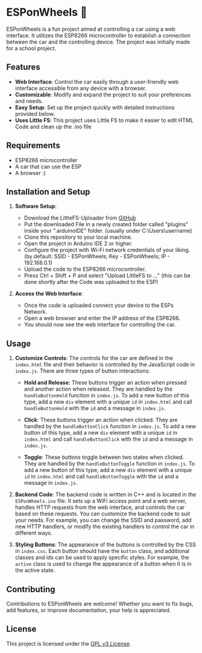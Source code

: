 # ESPonWheels 🚗

ESPonWheels is a fun project aimed at controlling a car using a web interface. It utilizes the ESP8266 microcontroller to establish a connection between the car and the controlling device. The project was initially made for a school project.

## Features

- **Web Interface**: Control the car easily through a user-friendly web interface accessible from any device with a browser.
- **Customizable**: Modify and expand the project to suit your preferences and needs.
- **Easy Setup**: Set up the project quickly with detailed instructions provided below.
- **Uses Little FS**: This project uses Little FS to make it easier to edit HTML Code and clean up the .ino file

## Requirements

- ESP8266 microcontroller
- A car that can use the ESP
- A browser :)

## Installation and Setup

1. **Software Setup**:
   - Download the LittleFS-Uploader from [GitHub](https://github.com/earlephilhower/arduino-littlefs-upload/releases/latest)
   - Put the downloaded File in a newly created folder called "plugins" inside your ".arduinoIDE" folder. (usually under C:\Users\username\)
   - Clone this repository to your local machine.
   - Open the project in Arduino IDE 2 or higher.
   - Configure the project with Wi-Fi network credentials of your liking. (by default: SSID - ESPonWheels; Key - ESPonWheels; IP - 192.168.0.1)
   - Upload the code to the ESP8266 microcontroller.
   - Press Ctrl + Shift + P and select "Upload LittleFS to ..." (this can be done shortly after the Code was uploaded to the ESP)

2. **Access the Web Interface**:
   - Once the code is uploaded connect your device to the ESPs Network.
   - Open a web browser and enter the IP address of the ESP8266.
   - You should now see the web interface for controlling the car.

## Usage

1. **Customize Controls**: The controls for the car are defined in the `index.html` file and their behavior is controlled by the JavaScript code in `index.js`. There are three types of button interactions:

   - **Hold and Release**: These buttons trigger an action when pressed and another action when released. They are handled by the `handleButtonHold` function in `index.js`. To add a new button of this type, add a new `div` element with a unique `id` in `index.html` and call `handleButtonHold` with the `id` and a message in `index.js`.

   - **Click**: These buttons trigger an action when clicked. They are handled by the `handleButtonClick` function in `index.js`. To add a new button of this type, add a new `div` element with a unique `id` in `index.html` and call `handleButtonClick` with the `id` and a message in `index.js`.

   - **Toggle**: These buttons toggle between two states when clicked. They are handled by the `handleButtonToggle` function in `index.js`. To add a new button of this type, add a new `div` element with a unique `id` in `index.html` and call `handleButtonToggle` with the `id` and a message in `index.js`.

2. **Backend Code**: The backend code is written in C++ and is located in the `ESPonWheels.ino` file. It sets up a WiFi access point and a web server, handles HTTP requests from the web interface, and controls the car based on these requests. You can customize the backend code to suit your needs. For example, you can change the SSID and password, add new HTTP handlers, or modify the existing handlers to control the car in different ways.

3. **Styling Buttons**: The appearance of the buttons is controlled by the CSS in `index.css`. Each button should have the `button` class, and additional classes and ids can be used to apply specific styles. For example, the `active` class is used to change the appearance of a button when it is in the active state.

## Contributing

Contributions to ESPonWheels are welcome! Whether you want to fix bugs, add features, or improve documentation, your help is appreciated.

## License

This project is licensed under the [GPL v3 License](https://github.com/dpoettler/ESPonWheels?tab=GPL-3.0-1-ov-file).
